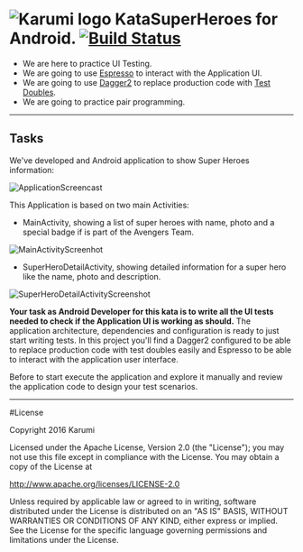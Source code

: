 ![Karumi logo][karumilogo] KataSuperHeroes for Android. [![Build Status](https://travis-ci.org/Karumi/KataSuperHeroes.svg?branch=master)](https://travis-ci.org/Karumi/https://travis-ci.com/Karumi/KataSuperHeroesAndroid)
============================

- We are here to practice UI Testing.
- We are going to use [Espresso][espresso] to interact with the Application UI.
- We are going to use [Dagger2][dagger2] to replace production code with [Test Doubles][testDoubles].
- We are going to practice pair programming.

---

## Tasks

We've developed and Android application to show Super Heroes information:

![ApplicationScreencast][applicationScreencast]

This Application is based on two main Activities:

* MainActivity, showing a list of super heroes with name, photo and a special badge if is part of the Avengers Team.

![MainActivityScreenhot][mainActivityScreenshot]

* SuperHeroDetailActivity, showing detailed information for a super hero like the name, photo and description.

![SuperHeroDetailActivityScreenshot][superHeroDetailActivityScreenshot]


**Your task as Android Developer for this kata is to write all the UI tests needed to check if the Application UI is working as should.** The application architecture, dependencies and configuration is ready to just start writing tests. In this project you'll find a Dagger2 configured to be able to replace production code with test doubles easily and Espresso to be able to interact with the application user interface.

Before to start execute the application and explore it manually and review the application code to design your test scenarios.

---

#License

Copyright 2016 Karumi

Licensed under the Apache License, Version 2.0 (the "License");
you may not use this file except in compliance with the License.
You may obtain a copy of the License at

  http://www.apache.org/licenses/LICENSE-2.0

Unless required by applicable law or agreed to in writing, software
distributed under the License is distributed on an "AS IS" BASIS,
WITHOUT WARRANTIES OR CONDITIONS OF ANY KIND, either express or implied.
See the License for the specific language governing permissions and
limitations under the License.

[karumilogo]: https://cloud.githubusercontent.com/assets/858090/11626547/e5a1dc66-9ce3-11e5-908d-537e07e82090.png
[espresso]: https://google.github.io/android-testing-support-library/docs/
[dagger2]: http://google.github.io/dagger/
[testDoubles]: http://www.martinfowler.com/bliki/TestDouble.html
[applicationScreencast]: ./art/ApplicationScreencast.gif
[mainActivityScreenshot]: ./MainActivityScreenshot.png
[superHeroDetailActivityScreenshot]: ./SuperHeroDetailActivityScreenshot.png